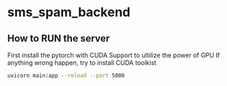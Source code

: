 # sms_spam_backend
 
## How to RUN the server

First install the pytorch with CUDA Support to ultilize the power of GPU
If anything wrong happen, try to install CUDA toolkist

``` sh
uvicorn main:app --reload --port 5000
```